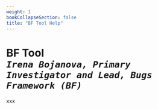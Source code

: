 ```yaml
---
weight: 1
bookCollapseSection: false
title: "BF Tool Help"
---
```

# BF Tool <br/>_`Irena Bojanova, Primary Investigator and Lead, Bugs Framework (BF)`_

xxx


